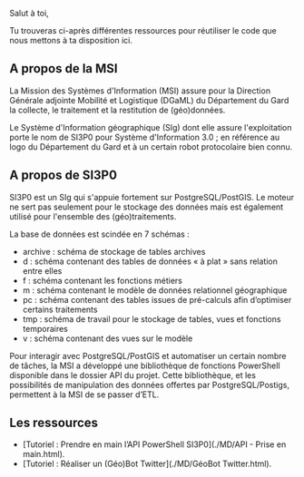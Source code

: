Salut à toi,

Tu trouveras ci-après différentes ressources pour réutiliser le code que nous mettons à ta disposition ici.

## A propos de la MSI

La Mission des Systèmes d'Information (MSI) assure pour la Direction Générale adjointe Mobilité et Logistique (DGaML) du Département du Gard la collecte, le traitement et la restitution de (géo)données.

Le Système d'Information géographique (SIg) dont elle assure l'exploitation porte le nom de SI3P0 pour Système d'Information 3.0 ; en référence au logo du Département du Gard et à un certain robot protocolaire bien connu.

## A propos de SI3P0

SI3P0 est un SIg qui s'appuie fortement sur PostgreSQL/PostGIS.
Le moteur ne sert pas seulement pour le stockage des données mais est également utilisé pour l'ensemble des (géo)traitements.

La base de données est scindée en 7 schémas :
* archive : schéma de stockage de tables archives
* d : schéma contenant des tables de données « à plat » sans relation entre elles
* f : schéma contenant les fonctions métiers
* m : schéma contenant le modèle de données relationnel géographique
* pc : schéma contenant des tables issues de pré-calculs afin d’optimiser certains traitements
* tmp : schéma de travail pour le stockage de tables, vues et fonctions temporaires
* v : schéma contenant des vues sur le modèle

Pour interagir avec PostgreSQL/PostGIS et automatiser un certain nombre de tâches, la MSI a développé une bibliothèque de fonctions PowerShell disponible dans le dossier API du projet.
Cette bibliothèque, et les possibilités de manipulation des données offertes par PostgreSQL/Postigs, permettent à la MSI de se passer d’ETL.

## Les ressources
* [Tutoriel : Prendre en main l’API PowerShell SI3P0](./MD/API - Prise en main.html).
* [Tutoriel : Réaliser un (Géo)Bot Twitter](./MD/GéoBot Twitter.html).